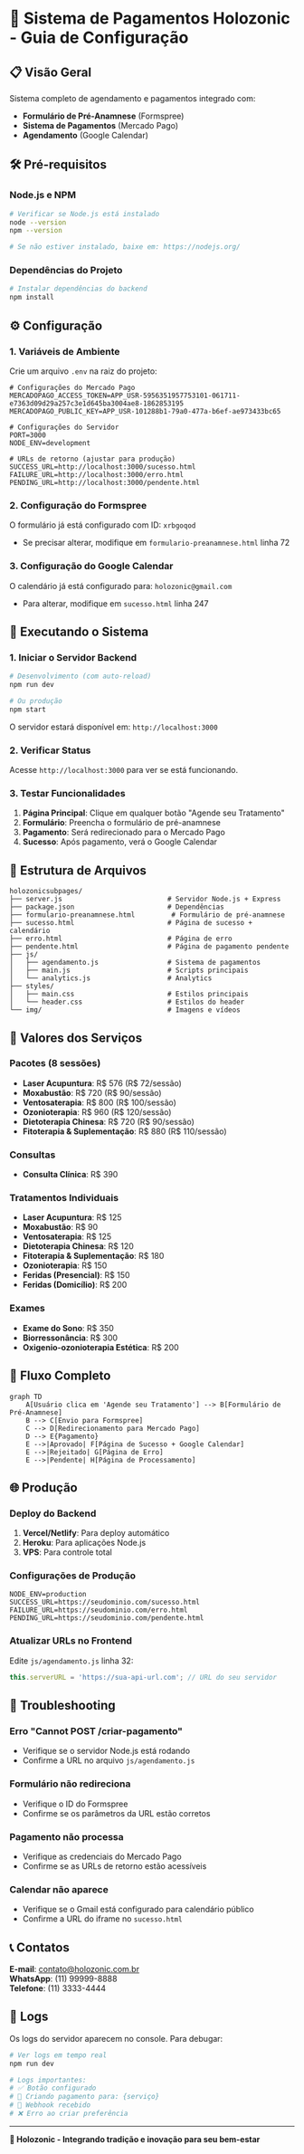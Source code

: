 # 🚀 Sistema de Pagamentos Holozonic - Guia de Configuração

## 📋 Visão Geral

Sistema completo de agendamento e pagamentos integrado com:
- **Formulário de Pré-Anamnese** (Formspree)
- **Sistema de Pagamentos** (Mercado Pago)
- **Agendamento** (Google Calendar)

## 🛠️ Pré-requisitos

### Node.js e NPM
```bash
# Verificar se Node.js está instalado
node --version
npm --version

# Se não estiver instalado, baixe em: https://nodejs.org/
```

### Dependências do Projeto
```bash
# Instalar dependências do backend
npm install
```

## ⚙️ Configuração

### 1. Variáveis de Ambiente

Crie um arquivo `.env` na raiz do projeto:

```env
# Configurações do Mercado Pago
MERCADOPAGO_ACCESS_TOKEN=APP_USR-5956351957753101-061711-e7363d09d29a257c3e1d645ba3004ae8-1862853195
MERCADOPAGO_PUBLIC_KEY=APP_USR-101288b1-79a0-477a-b6ef-ae973433bc65

# Configurações do Servidor
PORT=3000
NODE_ENV=development

# URLs de retorno (ajustar para produção)
SUCCESS_URL=http://localhost:3000/sucesso.html
FAILURE_URL=http://localhost:3000/erro.html
PENDING_URL=http://localhost:3000/pendente.html
```

### 2. Configuração do Formspree

O formulário já está configurado com ID: `xrbgoqod`
- Se precisar alterar, modifique em `formulario-preanamnese.html` linha 72

### 3. Configuração do Google Calendar

O calendário já está configurado para: `holozonic@gmail.com`
- Para alterar, modifique em `sucesso.html` linha 247

## 🚀 Executando o Sistema

### 1. Iniciar o Servidor Backend

```bash
# Desenvolvimento (com auto-reload)
npm run dev

# Ou produção
npm start
```

O servidor estará disponível em: `http://localhost:3000`

### 2. Verificar Status

Acesse `http://localhost:3000` para ver se está funcionando.

### 3. Testar Funcionalidades

1. **Página Principal**: Clique em qualquer botão "Agende seu Tratamento"
2. **Formulário**: Preencha o formulário de pré-anamnese
3. **Pagamento**: Será redirecionado para o Mercado Pago
4. **Sucesso**: Após pagamento, verá o Google Calendar

## 📁 Estrutura de Arquivos

```
holozonicsubpages/
├── server.js                          # Servidor Node.js + Express
├── package.json                       # Dependências
├── formulario-preanamnese.html         # Formulário de pré-anamnese
├── sucesso.html                       # Página de sucesso + calendário
├── erro.html                          # Página de erro
├── pendente.html                      # Página de pagamento pendente
├── js/
│   ├── agendamento.js                 # Sistema de pagamentos
│   ├── main.js                        # Scripts principais
│   └── analytics.js                   # Analytics
├── styles/
│   ├── main.css                       # Estilos principais
│   └── header.css                     # Estilos do header
└── img/                               # Imagens e vídeos
```

## 🔧 Valores dos Serviços

### Pacotes (8 sessões)
- **Laser Acupuntura**: R$ 576 (R$ 72/sessão)
- **Moxabustão**: R$ 720 (R$ 90/sessão)
- **Ventosaterapia**: R$ 800 (R$ 100/sessão)
- **Ozonioterapia**: R$ 960 (R$ 120/sessão)
- **Dietoterapia Chinesa**: R$ 720 (R$ 90/sessão)
- **Fitoterapia & Suplementação**: R$ 880 (R$ 110/sessão)

### Consultas
- **Consulta Clínica**: R$ 390

### Tratamentos Individuais
- **Laser Acupuntura**: R$ 125
- **Moxabustão**: R$ 90
- **Ventosaterapia**: R$ 125
- **Dietoterapia Chinesa**: R$ 120
- **Fitoterapia & Suplementação**: R$ 180
- **Ozonioterapia**: R$ 150
- **Feridas (Presencial)**: R$ 150
- **Feridas (Domicílio)**: R$ 200

### Exames
- **Exame do Sono**: R$ 350
- **Biorressonância**: R$ 300
- **Oxigenio-ozonioterapia Estética**: R$ 200

## 🔄 Fluxo Completo

```mermaid
graph TD
    A[Usuário clica em 'Agende seu Tratamento'] --> B[Formulário de Pré-Anamnese]
    B --> C[Envio para Formspree]
    C --> D[Redirecionamento para Mercado Pago]
    D --> E{Pagamento}
    E -->|Aprovado| F[Página de Sucesso + Google Calendar]
    E -->|Rejeitado| G[Página de Erro]
    E -->|Pendente| H[Página de Processamento]
```

## 🌐 Produção

### Deploy do Backend

1. **Vercel/Netlify**: Para deploy automático
2. **Heroku**: Para aplicações Node.js
3. **VPS**: Para controle total

### Configurações de Produção

```env
NODE_ENV=production
SUCCESS_URL=https://seudominio.com/sucesso.html
FAILURE_URL=https://seudominio.com/erro.html
PENDING_URL=https://seudominio.com/pendente.html
```

### Atualizar URLs no Frontend

Edite `js/agendamento.js` linha 32:
```javascript
this.serverURL = 'https://sua-api-url.com'; // URL do seu servidor
```

## 🐛 Troubleshooting

### Erro "Cannot POST /criar-pagamento"
- Verifique se o servidor Node.js está rodando
- Confirme a URL no arquivo `js/agendamento.js`

### Formulário não redireciona
- Verifique o ID do Formspree
- Confirme se os parâmetros da URL estão corretos

### Pagamento não processa
- Verifique as credenciais do Mercado Pago
- Confirme se as URLs de retorno estão acessíveis

### Calendar não aparece
- Verifique se o Gmail está configurado para calendário público
- Confirme a URL do iframe no `sucesso.html`

## 📞 Contatos

**E-mail**: contato@holozonic.com.br  
**WhatsApp**: (11) 99999-8888  
**Telefone**: (11) 3333-4444

## 📝 Logs

Os logs do servidor aparecem no console. Para debugar:

```bash
# Ver logs em tempo real
npm run dev

# Logs importantes:
# ✅ Botão configurado
# 📝 Criando pagamento para: {serviço}
# 🔔 Webhook recebido
# ❌ Erro ao criar preferência
```

---

**🏥 Holozonic - Integrando tradição e inovação para seu bem-estar** 